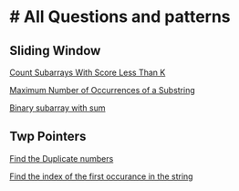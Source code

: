 <h1># All Questions and patterns</h1>

<h2>Sliding Window</h2>
<p><a href="https://leetcode.com/problems/count-subarrays-with-score-less-than-k/description/?envType=problem-list-v2&envId=sliding-window">Count Subarrays With Score Less Than K</a></p>
<p><a href="https://leetcode.com/problems/maximum-number-of-occurrences-of-a-substring/description/?envType=problem-list-v2&envId=sliding-window">Maximum Number of Occurrences of a Substring</a></p>
<p><a href="https://leetcode.com/problems/binary-subarrays-with-sum/description/">Binary subarray with sum</a></p>

<h2>Twp Pointers</h2>
<p><a href="https://leetcode.com/problems/find-the-duplicate-number/description/?envType=problem-list-v2&envId=two-pointers">Find the Duplicate numbers</a></p>
<p><a href="https://leetcode.com/problems/find-the-index-of-the-first-occurrence-in-a-string/description/?envType=problem-list-v2&envId=two-pointers">Find the index of the first occurance in the string</a></p>
